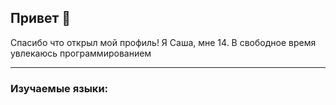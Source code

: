 ## Привет 👋
Спасибо что открыл мой профиль! Я Саша, мне 14. В свободное время увлекаюсь программированием

-------

### Изучаемые языки:
